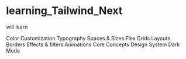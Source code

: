 # learning_Tailwind_Next

will learn 

Color
Customization
Typography
Spaces & Sizes
Flex
Grids 
Layouts
Borders
Effects & filters
Animations 
Core Concepts
Design System
Dark Mode
